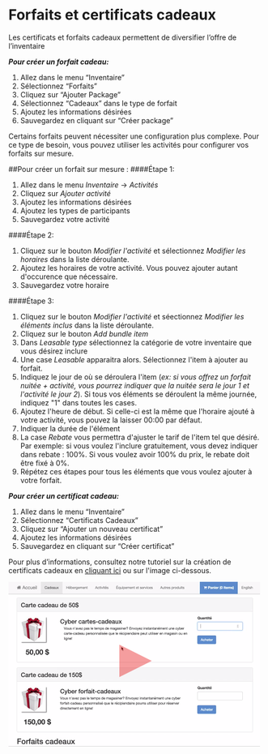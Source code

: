 # Forfaits et certificats cadeaux

Les certificats et forfaits cadeaux permettent de diversifier l’offre de l’inventaire 

***Pour créer un forfait cadeau:***
1. Allez dans le menu “Inventaire”
1. Sélectionnez “Forfaits”
1. Cliquez sur “Ajouter Package”
1. Sélectionnez “Cadeaux” dans le type de forfait
1. Ajoutez les informations désirées
1. Sauvegardez en cliquant sur “Créer package”


Certains forfaits peuvent nécessiter une configuration plus complexe. Pour ce type de besoin, vous pouvez utiliser les activités pour configurer vos forfaits sur mesure.

##Pour créer un forfait sur mesure :
####Étape 1:
1. Allez dans le menu *Inventaire* → *Activités*
2. Cliquez sur *Ajouter activité*
3. Ajoutez les informations désirées
4. Ajoutez les types de participants
5. Sauvegardez votre activité


####Étape 2:
1. Cliquez sur le bouton *Modifier l'activité* et sélectionnez *Modifier les horaires* dans la liste déroulante.
2. Ajoutez les horaires de votre activité. Vous pouvez ajouter autant d'occurence que nécessaire.
3. Sauvegardez votre horaire

####Étape 3:
1. Cliquez sur le bouton *Modifier l'activité* et séectionnez *Modifier les éléments inclus* dans la liste déroulante.
2. Cliquez sur le bouton *Add bundle item*
3. Dans *Leasable type* sélectionnez la catégorie de votre inventaire que vous désirez inclure
4. Une case *Leasable* apparaitra alors. Sélectionnez l'item à ajouter au forfait.
5. Indiquez le jour de où se déroulera l'item (*ex: si vous offrez  un forfait nuitée + activité, vous pourrez indiquer que la nuitée sera le jour 1 et l'activité le jour 2*). Si tous vos éléments se déroulent la même journée, indiquez "1" dans toutes les cases.
6. Ajoutez l'heure de début. Si celle-ci est la même que l'horaire ajouté à votre activité, vous pouvez la laisser 00:00 par défaut.
7. Indiquer la durée de l'élément
8. La case *Rebate* vous permettra d'ajuster le tarif de l'item tel que désiré. Par exemple: si vous voulez l'inclure gratuitement, vous devez indiquer dans rebate :  100%. Si vous voulez avoir 100% du prix, le rebate doit être fixé à 0%.
6. Répétez ces étapes pour tous les éléments que vous voulez ajouter à votre forfait.


***Pour créer un certificat cadeau:***
1. Allez dans le menu “Inventaire”
1. Sélectionnez “Certificats Cadeaux”
1. Cliquez sur “Ajouter un nouveau certificat”
1. Ajoutez les informations désirées 
1. Sauvegardez en cliquant sur “Créer certificat”

Pour plus d’informations, consultez notre tutoriel sur la création de certificats cadeaux en [cliquant ici](https://www.youtube.com/watch?v=r46iZPvE0fY ) ou sur l'image ci-dessous. 




[![](download.png)](https://www.youtube.com/watch?v=r46iZPvE0fY )